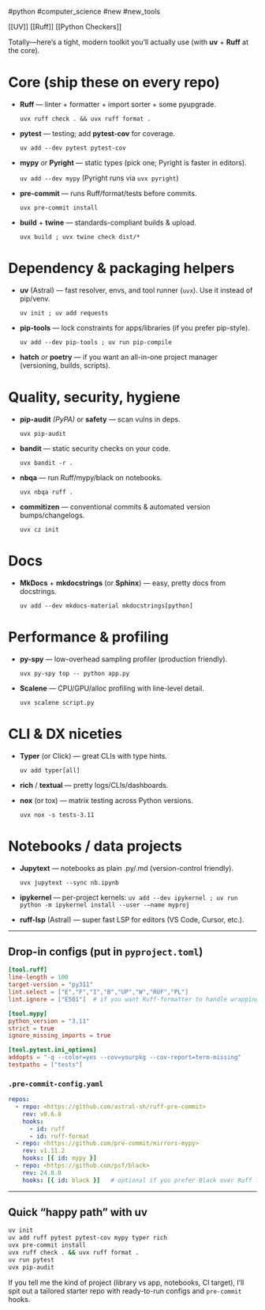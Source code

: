 #python #computer_science #new #new_tools 

[[UV]]
[[Ruff]]
[[Python Checkers]]

Totally—here’s a tight, modern toolkit you’ll actually use (with **uv** + **Ruff** at the core).

# Core (ship these on every repo)

- **Ruff** — linter + formatter + import sorter + some pyupgrade.
    
    `uvx ruff check . && uvx ruff format .`
    
- **pytest** — testing; add **pytest-cov** for coverage.
    
    `uv add --dev pytest pytest-cov`
    
- **mypy** _or_ **Pyright** — static types (pick one; Pyright is faster in editors).
    
    `uv add --dev mypy` (Pyright runs via `uvx pyright`)
    
- **pre-commit** — runs Ruff/format/tests before commits.
    
    `uvx pre-commit install`
    
- **build** + **twine** — standards-compliant builds & upload.
    
    `uvx build ; uvx twine check dist/*`
    

# Dependency & packaging helpers

- **uv** (Astral) — fast resolver, envs, and tool runner (`uvx`). Use it instead of pip/venv.
    
    `uv init ; uv add requests`
    
- **pip-tools** — lock constraints for apps/libraries (if you prefer pip-style).
    
    `uv add --dev pip-tools ; uv run pip-compile`
    
- **hatch** _or_ **poetry** — if you want an all-in-one project manager (versioning, builds, scripts).
    

# Quality, security, hygiene

- **pip-audit** _(PyPA)_ or **safety** — scan vulns in deps.
    
    `uvx pip-audit`
    
- **bandit** — static security checks on your code.
    
    `uvx bandit -r .`
    
- **nbqa** — run Ruff/mypy/black on notebooks.
    
    `uvx nbqa ruff .`
    
- **commitizen** — conventional commits & automated version bumps/changelogs.
    
    `uvx cz init`
    

# Docs

- **MkDocs** + **mkdocstrings** (or **Sphinx**) — easy, pretty docs from docstrings.
    
    `uv add --dev mkdocs-material mkdocstrings[python]`
    

# Performance & profiling

- **py-spy** — low-overhead sampling profiler (production friendly).
    
    `uvx py-spy top -- python app.py`
    
- **Scalene** — CPU/GPU/alloc profiling with line-level detail.
    
    `uvx scalene script.py`
    

# CLI & DX niceties

- **Typer** (or Click) — great CLIs with type hints.
    
    `uv add typer[all]`
    
- **rich** / **textual** — pretty logs/CLIs/dashboards.
    
- **nox** (or tox) — matrix testing across Python versions.
    
    `uvx nox -s tests-3.11`
    

# Notebooks / data projects

- **Jupytext** — notebooks as plain .py/.md (version-control friendly).
    
    `uvx jupytext --sync nb.ipynb`
    
- **ipykernel** — per-project kernels: `uv add --dev ipykernel ; uv run python -m ipykernel install --user -–name myproj`
    
- **ruff-lsp** (Astral) — super fast LSP for editors (VS Code, Cursor, etc.).
    

---

## Drop-in configs (put in `pyproject.toml`)

```toml
[tool.ruff]
line-length = 100
target-version = "py311"
lint.select = ["E","F","I","B","UP","W","RUF","PL"]
lint.ignore = ["E501"]  # if you want Ruff-formatter to handle wrapping

[tool.mypy]
python_version = "3.11"
strict = true
ignore_missing_imports = true

[tool.pytest.ini_options]
addopts = "-q --color=yes --cov=yourpkg --cov-report=term-missing"
testpaths = ["tests"]

```

### `.pre-commit-config.yaml`

```yaml
repos:
  - repo: <https://github.com/astral-sh/ruff-pre-commit>
    rev: v0.6.8
    hooks:
      - id: ruff
      - id: ruff-format
  - repo: <https://github.com/pre-commit/mirrors-mypy>
    rev: v1.11.2
    hooks: [{ id: mypy }]
  - repo: <https://github.com/psf/black>
    rev: 24.8.0
    hooks: [{ id: black }]   # optional if you prefer Black over Ruff formatter

```

---

## Quick “happy path” with **uv**

```bash
uv init
uv add ruff pytest pytest-cov mypy typer rich
uvx pre-commit install
uvx ruff check . && uvx ruff format .
uv run pytest
uvx pip-audit

```

If you tell me the kind of project (library vs app, notebooks, CI target), I’ll spit out a tailored starter repo with ready-to-run configs and `pre-commit` hooks.